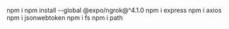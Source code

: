 npm i
npm install --global @expo/ngrok@^4.1.0
npm i express
npm i axios
npm i jsonwebtoken
npm i fs
npm i path